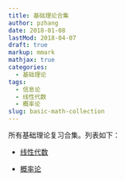 ```yaml
---
title: 基础理论合集
author: pzhang
date: 2018-01-08
lastMod: 2018-04-07
draft: true
markup: mmark
mathjax: true
categories:
  - 基础理论
tags:
  - 信息论
  - 线性代数
  - 概率论
slug: basic-math-collection
---
```


所有基础理论复习合集。列表如下：

- [线性代数](../linear-algebra)

- [概率论](../probability)
